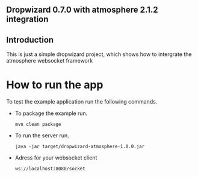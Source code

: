 ## Dropwizard 0.7.0 with atmosphere 2.1.2 integration

## Introduction

This is just a simple dropwizard project, which shows how to intergrate the atmosphere websocket framework

# How to run the app

To test the example application run the following commands.

*   To package the example run.

        mvn clean package

*   To run the server run.

        java -jar target/dropwizard-atmosphere-1.0.0.jar

*   Adress for your websocket client

        ws://localhost:8080/socket


